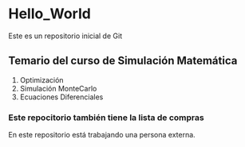 # Hello_World
Este es un repositorio inicial de Git

## Temario del curso de Simulación Matemática

1. Optimización
2. Simulación MonteCarlo
3. Ecuaciones Diferenciales

### Este repocitorio también tiene la lista de compras 

En este repositorio está trabajando una persona externa.
